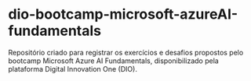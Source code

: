 # dio-bootcamp-microsoft-azureAI-fundamentals
Repositório criado para registrar os exercícios e desafios propostos pelo bootcamp Microsoft Azure AI Fundamentals, disponibilizado pela plataforma Digital Innovation One (DIO).
